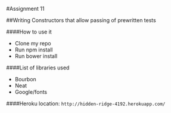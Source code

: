 #Assignment 11

##Writing Constructors that allow passing of prewritten tests

####How to use it
- Clone my repo
- Run npm install
- Run bower install

####List of libraries used
- Bourbon
- Neat
- Google/fonts


####Heroku location:
`http://hidden-ridge-4192.herokuapp.com/`

